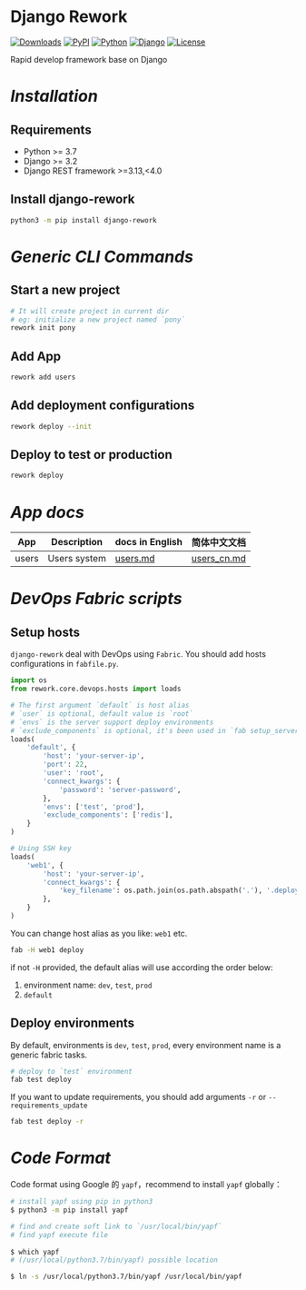 # Django Rework

[![Downloads](https://pepy.tech/badge/django-rework)](https://pepy.tech/project/django-rework)
[![PyPI](https://img.shields.io/pypi/v/django-rework)](https://pypi.org/project/django-rework/)
[![Python](https://img.shields.io/pypi/pyversions/django)](https://www.python.org)
[![Django](https://img.shields.io/pypi/djversions/django-rework)](https://www.djangoproject.com)
[![License](https://img.shields.io/pypi/l/django-rework)](https://opensource.org/licenses/MIT)

Rapid develop framework base on Django

# _Installation_

## Requirements

- Python >= 3.7
- Django >= 3.2
- Django REST framework >=3.13,<4.0

## Install django-rework
```bash
python3 -m pip install django-rework
```

# _Generic CLI Commands_

## Start a new project

```bash
# It will create project in current dir
# eg: initialize a new project named `pony`
rework init pony
```

## Add App

```bash
rework add users
```

## Add deployment configurations

```bash
rework deploy --init
```

## Deploy to test or production

```bash
rework deploy
```

# _App docs_

| App      | Description | docs in English | 简体中文文档  |
| -------- | ----------- | --------------- | ----------- |
| users    | Users system       | [users.md](docs/users.md) | [users_cn.md](docs/users_cn.md) |


# _DevOps Fabric scripts_ 

## Setup hosts

`django-rework` deal with DevOps using `Fabric`. You should add hosts configurations in `fabfile.py`.

```python
import os
from rework.core.devops.hosts import loads

# The first argument `default` is host alias
# `user` is optional, default value is `root`
# `envs` is the server support deploy environments
# `exclude_components` is optional, it's been used in `fab setup_server`
loads(
    'default', {
        'host': 'your-server-ip',
        'port': 22,
        'user': 'root',
        'connect_kwargs': {
            'password': 'server-password',
        },
        'envs': ['test', 'prod'],
        'exclude_components': ['redis'],
    }
)

# Using SSH key
loads(
    'web1', {
        'host': 'your-server-ip',
        'connect_kwargs': {
            'key_filename': os.path.join(os.path.abspath('.'), '.deploy/private.pem'),
        },
    }
)

```

You can change host alias as you like: `web1` etc.
```bash
fab -H web1 deploy
```

if not `-H` provided, the default alias will use according the order below:
1. environment name: `dev`, `test`, `prod`
2. `default`

## Deploy environments

By default, environments is `dev`, `test`, `prod`, every environment name is a generic fabric tasks.

```bash
# deploy to `test` environment
fab test deploy
```

If you want to update requirements, you should add arguments `-r` or `--requirements_update`
```bash
fab test deploy -r
```


# _Code Format_

Code format using Google 的 `yapf`，recommend to install `yapf` globally：
```bash
# install yapf using pip in python3
$ python3 -m pip install yapf

# find and create soft link to `/usr/local/bin/yapf`
# find yapf execute file 
 
$ which yapf
# (/usr/local/python3.7/bin/yapf) possible location

$ ln -s /usr/local/python3.7/bin/yapf /usr/local/bin/yapf
```
